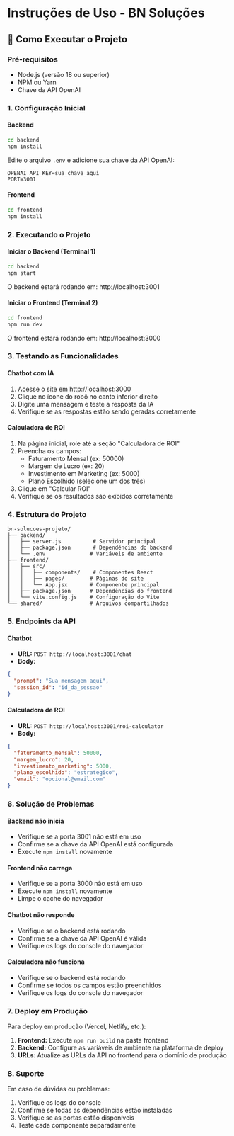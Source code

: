 # Instruções de Uso - BN Soluções

## 🚀 Como Executar o Projeto

### Pré-requisitos
- Node.js (versão 18 ou superior)
- NPM ou Yarn
- Chave da API OpenAI

### 1. Configuração Inicial

#### Backend
```bash
cd backend
npm install
```

Edite o arquivo `.env` e adicione sua chave da API OpenAI:
```
OPENAI_API_KEY=sua_chave_aqui
PORT=3001
```

#### Frontend
```bash
cd frontend
npm install
```

### 2. Executando o Projeto

#### Iniciar o Backend (Terminal 1)
```bash
cd backend
npm start
```
O backend estará rodando em: http://localhost:3001

#### Iniciar o Frontend (Terminal 2)
```bash
cd frontend
npm run dev
```
O frontend estará rodando em: http://localhost:3000

### 3. Testando as Funcionalidades

#### Chatbot com IA
1. Acesse o site em http://localhost:3000
2. Clique no ícone do robô no canto inferior direito
3. Digite uma mensagem e teste a resposta da IA
4. Verifique se as respostas estão sendo geradas corretamente

#### Calculadora de ROI
1. Na página inicial, role até a seção "Calculadora de ROI"
2. Preencha os campos:
   - Faturamento Mensal (ex: 50000)
   - Margem de Lucro (ex: 20)
   - Investimento em Marketing (ex: 5000)
   - Plano Escolhido (selecione um dos três)
3. Clique em "Calcular ROI"
4. Verifique se os resultados são exibidos corretamente

### 4. Estrutura do Projeto

```
bn-solucoes-projeto/
├── backend/
│   ├── server.js          # Servidor principal
│   ├── package.json       # Dependências do backend
│   └── .env              # Variáveis de ambiente
├── frontend/
│   ├── src/
│   │   ├── components/    # Componentes React
│   │   ├── pages/        # Páginas do site
│   │   └── App.jsx       # Componente principal
│   ├── package.json      # Dependências do frontend
│   └── vite.config.js    # Configuração do Vite
└── shared/               # Arquivos compartilhados
```

### 5. Endpoints da API

#### Chatbot
- **URL:** `POST http://localhost:3001/chat`
- **Body:**
```json
{
  "prompt": "Sua mensagem aqui",
  "session_id": "id_da_sessao"
}
```

#### Calculadora de ROI
- **URL:** `POST http://localhost:3001/roi-calculator`
- **Body:**
```json
{
  "faturamento_mensal": 50000,
  "margem_lucro": 20,
  "investimento_marketing": 5000,
  "plano_escolhido": "estrategico",
  "email": "opcional@email.com"
}
```

### 6. Solução de Problemas

#### Backend não inicia
- Verifique se a porta 3001 não está em uso
- Confirme se a chave da API OpenAI está configurada
- Execute `npm install` novamente

#### Frontend não carrega
- Verifique se a porta 3000 não está em uso
- Execute `npm install` novamente
- Limpe o cache do navegador

#### Chatbot não responde
- Verifique se o backend está rodando
- Confirme se a chave da API OpenAI é válida
- Verifique os logs do console do navegador

#### Calculadora não funciona
- Verifique se o backend está rodando
- Confirme se todos os campos estão preenchidos
- Verifique os logs do console do navegador

### 7. Deploy em Produção

Para deploy em produção (Vercel, Netlify, etc.):

1. **Frontend:** Execute `npm run build` na pasta frontend
2. **Backend:** Configure as variáveis de ambiente na plataforma de deploy
3. **URLs:** Atualize as URLs da API no frontend para o domínio de produção

### 8. Suporte

Em caso de dúvidas ou problemas:
1. Verifique os logs do console
2. Confirme se todas as dependências estão instaladas
3. Verifique se as portas estão disponíveis
4. Teste cada componente separadamente

